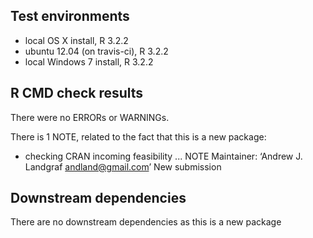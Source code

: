 ## Test environments
* local OS X install, R 3.2.2
* ubuntu 12.04 (on travis-ci), R 3.2.2
* local Windows 7 install, R 3.2.2

## R CMD check results
There were no ERRORs or WARNINGs. 

There is 1 NOTE, related to the fact that this is a new package:

* checking CRAN incoming feasibility ... NOTE
Maintainer: ‘Andrew J. Landgraf <andland@gmail.com>’
New submission

## Downstream dependencies
There are no downstream dependencies as this is a new package
